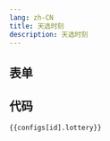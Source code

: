 ```yaml
---
lang: zh-CN
title: 天选时刻
description: 天选时刻
---
```


<script setup lang="ts">
import { lotterySchema } from './_schema'
import useConfigStore from '@store/config'
import { storeToRefs } from 'pinia';
const { configs, id } = storeToRefs(useConfigStore())

</script>

## 表单

<JSONSchema :schema="lotterySchema" v-model="configs[id].lottery"></JSONSchema>

## 代码

```json-vue
{{configs[id].lottery}}
```
